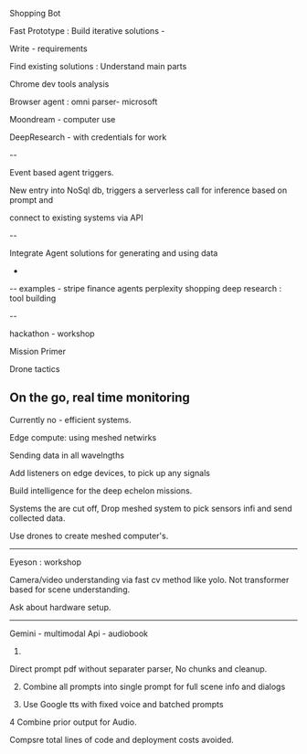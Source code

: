 Shopping Bot 

Fast Prototype : 
Build iterative solutions - 




Write - requirements 

Find existing solutions : Understand main parts

Chrome dev tools analysis 

Browser agent : omni parser- microsoft 

Moondream - computer use 

DeepResearch - with credentials for work

--

Event based agent triggers. 

New entry into NoSql db, triggers a serverless call for inference based on prompt and 

connect to existing systems via API 

--

Integrate Agent solutions for generating and using data 

-
--
examples - 
stripe finance agents 
perplexity shopping 
deep research : tool building


--

hackathon - workshop 

Mission Primer

Drone tactics 

On the go, real time monitoring 
-- 

Currently no - efficient systems. 


Edge compute: using meshed netwirks

Sending data in all wavelngths 

Add listeners on edge devices, to pick up any signals 

Build intelligence for the deep echelon missions.

Systems the are cut off, 
Drop meshed system to pick sensors infi and send collected data. 

Use drones to create meshed computer's. 

---

Eyeson : workshop

Camera/video understanding via fast cv method like yolo.
Not transformer based for scene understanding. 

Ask about hardware setup. 

---
Gemini - multimodal Api -  audiobook 

1.
Direct prompt pdf without separater parser,
No chunks and cleanup. 


2. Combine all prompts into single prompt for full scene info and dialogs

3. Use Google tts with fixed voice and batched prompts

4
 Combine prior output for Audio. 



Compsre total lines of code and deployment costs avoided. 

